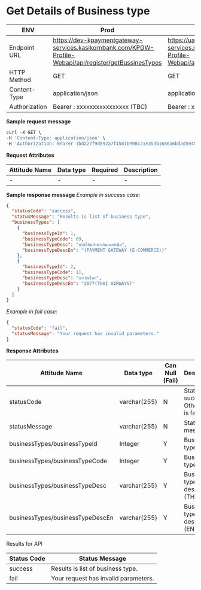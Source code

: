 # Get Details of Business type

| ENV           | Prod                                                                                                    | Dev/Test                                                                                            |
| ------------- | ------------------------------------------------------------------------------------------------------- | --------------------------------------------------------------------------------------------------- |
| Endpoint URL  | https://dev-kpaymentgateway-services.kasikornbank.com/KPGW-Profile-Webapi/api/register/getBussinesTypes | https://uat-kpaymentgateway-services.new-kpgw.com/KPGW-Profile-Webapi/api/register/getBussinesTypes |  | application/json | Bearer : xxxxxxxxxxxxxxxx (TBC) |
| HTTP Method   | GET                                                                                                     | GET                                                                                                 |
| Content-Type  | application/json                                                                                        | application/json                                                                                    |
| Authorization | Bearer : xxxxxxxxxxxxxxxx (TBC)                                                                         | Bearer : xxxxxxxxxxxxxxxx (TBC)                                                                     |

**Sample request message**

```javascript
curl -X GET \
-H 'Content-Type: application/json' \
-H 'Authorization: Bearer 1bd227f9d892a7f4581b998c21e353b1686a6bdad5940e7bb6aa596c96e0a6ec' \ https://uat-kpaymentgateway-services.new-kpgw.com/KPGW-Profile- Webapi/api/register/getBussinesTypes
```

**Request Attributes**

| Attitude Name | Data type | Required | Description |
| ------------- | --------- | -------- | ----------- |
| -             | -         | -        | -           |

**Sample response message**
_Example in success case:_

```json
{
  "statusCode": "success",
  "statusMessage": "Results is list of business type",
  "businessTypes": [
    {
      "businessTypeId": 1,
      "businessTypeCode": 69,
      "businessTypeDesc": "สงั่ซอื้สินค้าทางอินเตอร์เน็ต",
      "businessTypeDescEn": "(PAYMENT GATEWAY (E-COMMERCE))"
    },
    {
      "businessTypeId": 2,
      "businessTypeCode": 11,
      "businessTypeDesc": "การบินไทย",
      "businessTypeDescEn": "3077(THAI AIRWAYS)"
    }
  ]
}
```

_Example in fail case:_

```json
{
  "statusCode": "fail",
  "statusMessage": "Your request has invalid parameters."
}
```

**Response Attributes**

| Attitude Name                    | Data type    | Can Null (Fail) | Description                             |
| -------------------------------- | ------------ | --------------- | --------------------------------------- |
| statusCode                       | varchar(255) | N               | Status code success / Otherwise is fail |
| statusMessage                    | varchar(255) | N               | Status message                          |
| businessTypes/businessTypeId     | Integer      | Y               | Business type ID                        |
| businessTypes/businessTypeCode   | Integer      | Y               | Business type code                      |
| businessTypes/businessTypeDesc   | varchar(255) | Y               | Business type description (TH)          |
| businessTypes/businessTypeDescEn | varchar(255) | Y               | Business type description (EN)          |

Results for APl

| Status Code | Status Message                       |
| ----------- | ------------------------------------ |
| success     | Results is list of business type.    |
| fail        | Your request has invalid parameters. |
